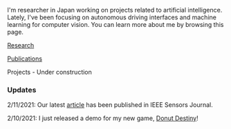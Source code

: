 I'm researcher in Japan working on projects related to artificial intelligence. Lately, I've been focusing on autonomous driving interfaces and machine learning for computer vision. You can learn more about me by browsing this page.  

[Research](https://www.researchgate.net/profile/Edric_John_Nacpil)

[Publications](https://scholar.google.com/citations?user=VsIG-gcAAAAJ&hl=en)

Projects - Under construction

### Updates

2/11/2021: Our latest [article](https://www.doi.org/10.1109/JSEN.2020.3035169) has been published in IEEE Sensors Journal.

2/10/2021: I just released a demo for my new game, [Donut Destiny](https://playcanv.as/b/XaJwYdIr/)!
